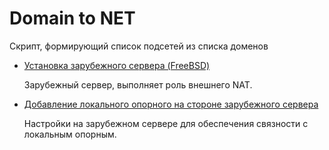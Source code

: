 # Domain to NET

Скрипт, формирующий список подсетей из списка доменов

- [Установка зарубежного сервера (FreeBSD)](doc/gwout.md)

    Зарубежный сервер, выполняет роль внешнего NAT.

- [Добавление локального опорного на стороне зарубежного сервера](doc/peerlink.md)

    Настройки на зарубежном сервере для обеспечения связности
    с локальным опорным.

